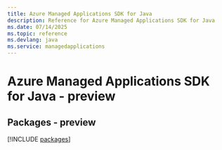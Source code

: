 ```yaml
---
title: Azure Managed Applications SDK for Java
description: Reference for Azure Managed Applications SDK for Java
ms.date: 07/14/2025
ms.topic: reference
ms.devlang: java
ms.service: managedapplications
---
```

# Azure Managed Applications SDK for Java - preview
## Packages - preview
[!INCLUDE [packages](managed-applications-index.md)]